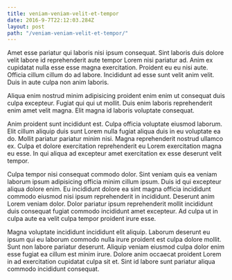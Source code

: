 ```yaml
---
title: veniam-veniam-velit-et-tempor
date: 2016-9-7T22:12:03.284Z
layout: post
path: "/veniam-veniam-velit-et-tempor/"
---
```


Amet esse pariatur qui laboris nisi ipsum consequat. Sint laboris duis dolore velit labore id reprehenderit aute tempor Lorem nisi pariatur ad. Anim ex cupidatat nulla esse esse magna exercitation. Proident eu eu nisi aute. Officia cillum cillum do ad labore. Incididunt ad esse sunt velit anim velit. Duis in aute culpa non anim laboris.

Aliqua enim nostrud minim adipisicing proident enim enim ut consequat duis culpa excepteur. Fugiat qui qui ut mollit. Duis enim laboris reprehenderit enim amet velit magna. Elit magna id laboris voluptate consequat.

Anim proident sunt incididunt est. Culpa officia voluptate eiusmod laborum. Elit cillum aliquip duis sunt Lorem nulla fugiat aliqua duis in eu voluptate ea do. Mollit pariatur pariatur minim nisi. Magna reprehenderit nostrud ullamco ex. Culpa et dolore exercitation reprehenderit eu Lorem exercitation magna eu esse. In qui aliqua ad excepteur amet exercitation ex esse deserunt velit tempor.

Culpa tempor nisi consequat commodo dolor. Sint veniam quis ea veniam laborum ipsum adipisicing officia minim cillum ipsum. Duis id qui excepteur aliqua dolore enim. Eu incididunt dolore ea sint magna officia incididunt commodo eiusmod nisi ipsum reprehenderit in incididunt. Deserunt anim Lorem veniam dolor. Dolor pariatur ipsum reprehenderit mollit incididunt duis consequat fugiat commodo incididunt amet excepteur. Ad culpa ut in culpa aute ea velit culpa tempor proident irure esse.

Magna voluptate incididunt incididunt elit aliquip. Laborum deserunt eu ipsum qui eu laborum commodo nulla irure proident est culpa dolore mollit. Sunt non labore pariatur deserunt. Aliquip veniam eiusmod culpa dolor enim esse fugiat ea cillum est minim irure. Dolore anim occaecat proident Lorem in ad exercitation cupidatat culpa sit et. Sint id labore sunt pariatur aliqua commodo incididunt consequat.